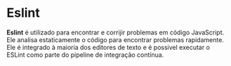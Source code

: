 # Eslint

**Eslint** é utilizado para encontrar e corrijir problemas em código JavaScript. Ele analisa estaticamente o código para encontrar problemas rapidamente. Ele é integrado à maioria dos editores de texto e é possivel executar o ESLint como parte do pipeline de integração contínua.